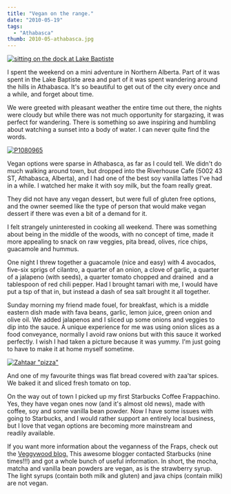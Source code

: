 ```yaml
---
title: "Vegan on the range."
date: "2010-05-19"
tags:
  - "Athabasca"
thumb: 2010-05-athabasca.jpg
---
```


[![sitting on the dock at Lake Baptiste](images/4622031055_2a3e935b94.jpg)](http://www.flickr.com/photos/prairiev/4622031055/ "Sitting on the dock at Lake Baptiste by MeShellG, on Flickr")


I spent the weekend on a mini adventure in Northern Alberta. Part of it was spent in the Lake Baptiste area and part of it was spent wandering around the hills in Athabasca. It's so beautiful to get out of the city every once and a while, and forget about time.  

We were greeted with pleasant weather the entire time out there, the nights were cloudy but while there was not much opportunity for stargazing, it was perfect for wandering. There is something so awe inspiring and humbling about watching a sunset into a body of water. I can never quite find the words.  


[![P1080965](images/4622036735_5069365f6d.jpg)](http://www.flickr.com/photos/prairiev/4622036735/ "Soy Vanilla Latte from Riverhouse Cafe in Athabasca by MeShellG, on Flickr")


Vegan options were sparse in Athabasca, as far as I could tell. We didn't do much walking around town, but dropped into the Riverhouse Cafe (5002 43 ST, Athabasca, Alberta), and I had one of the best soy vanilla lattes I've had in a while. I watched her make it with soy milk, but the foam really great.

 They did not have any vegan dessert, but were full of gluten free options, and the owner seemed like the type of person that would make vegan dessert if there was even a bit of a demand for it.  

I felt strangely uninterested in cooking all weekend. There was something about being in the middle of the woods, with no concept of time, made it more appealing to snack on raw veggies, pita bread, olives, rice chips, guacamole and hummus.

One night I threw together a guacamole (nice and easy) with 4 avocados, five-six sprigs of cilantro, a quarter of an onion, a clove of garlic, a quarter of a jalapeno (with seeds), a quarter tomato chopped and drained  and a tablespoon of red chili pepper. Had I brought tamari with me, I would have put a tsp of that in, but instead a dash of sea salt brought it all together.

Sunday morning my friend made fouel, for breakfast, which is a middle eastern dish made with fava beans, garlic, lemon juice, green onion and olive oil. We added jalapenos and I sliced up some onions and veggies to dip into the sauce. A unique experience for me was using onion slices as a food conveyance, normally I avoid raw onions but with this sauce it worked perfectly. I wish I had taken a picture because it was yummy. I'm just going to have to make it at home myself sometime.  

[![Zahtaar &quot;pizza&quot;](images/4622081103_957a442c95.jpg)](http://www.flickr.com/photos/prairiev/4622081103/ "Zahtaar &quot;pizza&quot; by MeShellG, on Flickr")

And one of my favourite things was flat bread covered with zaa'tar spices. We baked it and sliced fresh tomato on top.

On the way out of town I picked up my first Starbucks Coffee Frappachino. Yes, they have vegan ones now (and it's almost old news), made with coffee, soy and some vanilla bean powder. Now I have some issues with going to Starbucks, and I would rather support an entirely local business, but I love that vegan options are becoming more mainstream and readily available.  

If you want more information about the veganness of the Fraps, check out the [Veggywood blog.](http://veggywood.com/2010/05/07/finally-starbucks-ingredients-list/) This awesome blogger contacted Starbucks (nine times!!!) and got a whole bunch of useful information. In short, the mocha, matcha and vanilla bean powders are vegan, as is the strawberry syrup. The light syrups (contain both milk and gluten) and java chips (contain milk) are not vegan.
